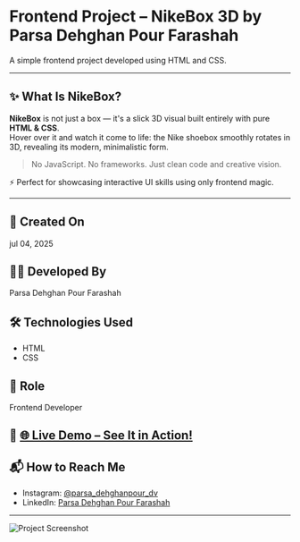# Frontend Project – NikeBox 3D by Parsa Dehghan Pour Farashah

A simple frontend project developed using HTML and CSS.

---

## ✨ What Is NikeBox?

**NikeBox** is not just a box — it's a slick 3D visual built entirely with pure **HTML & CSS**.  
Hover over it and watch it come to life: the Nike shoebox smoothly rotates in 3D, revealing its modern, minimalistic form.

> No JavaScript. No frameworks. Just clean code and creative vision.  

⚡ Perfect for showcasing interactive UI skills using only frontend magic.

---

## 📅 Created On  
jul 04, 2025

## 👨‍💻 Developed By  
Parsa Dehghan Pour Farashah

## 🛠️ Technologies Used  
- HTML  
- CSS  

## 🎯 Role  
Frontend Developer

## 🔗 [🌐 Live Demo – See It in Action!](https://parsa-farshah.github.io/NikeBox/)

## 📬 How to Reach Me  
- Instagram: [@parsa_dehghanpour_dv](https://www.instagram.com/parsa_dehghanpour_dv?igsh=eHkwNWhsa3I4ZWVp)  
- LinkedIn: [Parsa Dehghan Pour Farashah](https://www.linkedin.com/in/parsa-dehghan-pour-farashah-85ab04250?utm_source=share&utm_campaign=share_via&utm_content=profile&utm_medium=android_app)

---

![Project Screenshot](cover.png)
